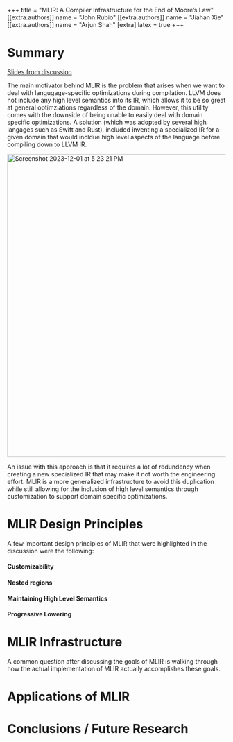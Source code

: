 +++
title = "MLIR: A Compiler Infrastructure for the End of Moore’s Law"
[[extra.authors]]
name = "John Rubio"
[[extra.authors]]
name = "Jiahan Xie"
[[extra.authors]]
name = "Arjun Shah"
[extra]
latex = true
+++

# Summary
[Slides from discussion](https://docs.google.com/presentation/d/1dHY8Xrk-VhUodql-06egCotdDWsIoiNOgEzlmSc0coM/edit?usp=sharing)

The main motivator behind MLIR is the problem that arises when we want to deal with langugage-specific optimizations during compilation. LLVM does not include any high level semantics into its IR, which allows it to be so great at general optimziations regardless of the domain. However, this utility comes with the downside of being unable to easily deal with domain specific optimizations. A solution (which was adopted by several high langages such as Swift and Rust), included inventing a specialized IR for a given domain that would incldue high level aspects of the language before compiling down to LLVM IR.

<img width="699" alt="Screenshot 2023-12-01 at 5 23 21 PM" src="https://github.com/20ashah/cs6120/assets/33373825/2f2e2a84-4e57-4446-aa0d-31a5a9d1a495">

An issue with this approach is that it requires a lot of redundency when creating a new specialized IR that may make it not worth the engineering effort. MLIR is a more generalized infrastructure to avoid this duplication while still allowing for the inclusion of high level semantics through customization to support domain specific optimizations.

# MLIR Design Principles

A few important design principles of MLIR that were highlighted in the discussion were the following:

#### Customizability

#### Nested regions

#### Maintaining High Level Semantics

#### Progressive Lowering

# MLIR Infrastructure

A common question after discussing the goals of MLIR is walking through how the actual implementation of MLIR actually accomplishes these goals.  


# Applications of MLIR


# Conclusions / Future Research
